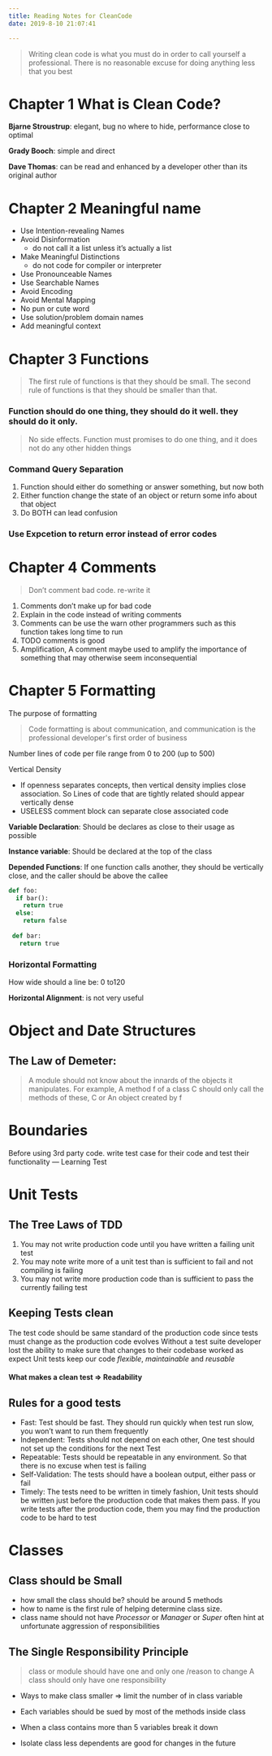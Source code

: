 ```yaml
---
title: Reading Notes for CleanCode
date: 2019-8-10 21:07:41

---
```


> Writing clean code is what you must do in order to call yourself a professional. There is no reasonable excuse for doing anything less that you best

# Chapter 1 What is Clean Code?

**Bjarne Stroustrup**: elegant, bug no where to hide, performance close to optimal

**Grady Booch**: simple and direct

**Dave Thomas**: can be read and enhanced by a developer other than its original author

# Chapter 2 Meaningful name

* Use Intention-revealing Names
* Avoid Disinformation 
	* do not call it a list unless it’s actually a list
* Make Meaningful Distinctions
	* do not code for compiler or interpreter	
* 	Use Pronounceable Names
* Use Searchable Names
* Avoid Encoding
* Avoid Mental Mapping
* No pun or cute word
* Use solution/problem domain names
* Add meaningful context

# Chapter 3 Functions

>  The first rule of functions is that they should be small. The second rule of functions is that they should be smaller than that.

### Function should do one thing, they should do it well. they should do it only.

> No side effects. Function must promises to do one thing, and it does not do any other hidden things

### Command Query Separation

1. Function should either do something or answer something, but now both
2. Either function change the state of an object or return some info about that object
3. Do BOTH can lead confusion

### Use Expcetion to return error instead of error codes

#  Chapter 4 Comments
> Don’t comment bad code. re-write it

1. Comments don’t make up for bad code
2. Explain in the code instead of writing comments
3. Comments can be use the warn other programmers such as this function takes long time to run 
4. TODO comments is good
5. Amplification, A comment maybe used to amplify the importance of something that may otherwise seem inconsequential

# Chapter 5 Formatting

The purpose of formatting

> Code formatting is about communication, and communication is the professional developer's first order of business 

Number lines of code per file range from 0 to 200 (up to 500)

Vertical Density

- If openness separates concepts, then vertical density implies close association. So Lines of code that are tightly related should appear vertically dense
- USELESS comment block can separate close associated code

**Variable Declaration**: Should be declares as close to their usage as possible

**Instance variable**: Should be declared at the top of the class

**Depended Functions**: If one function calls another, they should be vertically close, and the caller should be above the callee

```python
def foo:
  if bar():
    return true
  else:
    return false
  
 def bar:
   return true
```

### Horizontal Formatting

How wide should a line be: 0 to120

**Horizontal Alignment**: is not very useful

# Object and Date Structures

## The Law of Demeter:
> A module should not know about the innards of the objects it manipulates.
> For example, A method f of a class C should only call the methods of these, C or An object created by f


# Boundaries
Before using 3rd party code. write test case for their code and test their functionality — Learning Test

# Unit Tests
## The Tree Laws of TDD
1. You may not write production code until you have written a failing unit test
2. You may note write more of a unit test than is sufficient to fail and not compiling is failing
3. You may not write more production code than is sufficient to pass the currently failing test

## Keeping Tests clean
The test code should be same standard of the production code since tests must change as the production code evolves
Without a test suite developer lost the ability to make sure that changes to their codebase worked as expect 
Unit tests keep our code *flexible*, *maintainable* and *reusable*

#### What makes a clean test => Readability

## Rules for a good tests
- Fast: Test should be fast. They should run quickly when test run slow, you won’t want to run them frequently 
-  Independent: Tests should not depend on each other, One test should not set up the conditions for the next Test
-  Repeatable: Tests should be repeatable in any environment. So that there is no excuse when test is failing
- Self-Validation: The tests should have a boolean output, either pass or fail
- Timely: The tests need to be written in timely fashion, Unit tests should be written just before the production code that makes them pass. If you write tests after the production code, them you may find the production code to be hard to test


# Classes
## Class should be Small
* how small the class should be? should be around 5 methods
* how to name is the first rule of helping determine class size. 
* class name should not have *Processor* or *Manager* or *Super* often hint at unfortunate aggression of responsibilities

## The Single Responsibility Principle
> class or module should have one and only one /reason to change
> A class should only have one responsibility

- Ways to make class smaller => limit the number of in class variable 

- Each variables should be sued by most of the methods inside class

- When a class contains more than 5 variables break it down

- Isolate class less dependents are good for changes in the future

